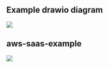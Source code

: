 

## Example drawio diagram

![](/drawio/testDiagram.png)


## aws-saas-example

![](/drawio/aws-saas-example.png)

